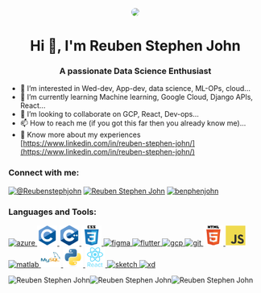 <p align = "center">
<img src = "https://www.canva.com/design/DAFTzym3J9k/ZvSWIIrQERoGlIvNHKUyrg/view?utm_content=DAFTzym3J9k&utm_campaign=designshare&utm_medium=link2&utm_source=sharebutton" style="border-radius: 50%"/>
</p>
<h1 align="center">Hi 👋, I'm Reuben Stephen John</h1>
<h3 align="center">A passionate Data Science Enthusiast</h3>

- 👀 I’m interested in Wed-dev, App-dev, data science, ML-OPs, cloud...
- 🌱 I’m currently learning Machine learning, Google Cloud, Django APIs, React...
- 💞️ I’m looking to collaborate on GCP, React, Dev-ops...
- 📫 How to reach me (if you got this far then you already know me)...
- 📄 Know more about my experiences [https://www.linkedin.com/in/reuben-stephen-john/](https://www.linkedin.com/in/reuben-stephen-john/)

<h3 align="left">Connect with me:</h3>
<p align="left">
<a href="https://twitter.com/Reubenstephjohn" target="blank"><img align="center" src="https://raw.githubusercontent.com/rahuldkjain/github-profile-readme-generator/master/src/images/icons/Social/twitter.svg" alt="@Reubenstephjohn" height="30" width="40" /></a>
<a href="https://www.linkedin.com/in/reuben-stephen-john/" target="blank"><img align="center" src="https://raw.githubusercontent.com/rahuldkjain/github-profile-readme-generator/master/src/images/icons/Social/linked-in-alt.svg" alt="Reuben Stephen John" height="30" width="40" /></a>
<a href="https://www.instagram.com/benphenjohn/" target="blank"><img align="center" src="https://raw.githubusercontent.com/rahuldkjain/github-profile-readme-generator/master/src/images/icons/Social/instagram.svg" alt="benphenjohn" height="30" width="40" /></a>
</p>

<h3 align="left">Languages and Tools:</h3>
<p align="left"> <a href="https://azure.microsoft.com/en-in/" target="_blank"> <img src="https://www.vectorlogo.zone/logos/microsoft_azure/microsoft_azure-icon.svg" alt="azure" width="40" height="40"/> </a> <a href="https://www.cprogramming.com/" target="_blank"> <img src="https://raw.githubusercontent.com/devicons/devicon/master/icons/c/c-original.svg" alt="c" width="40" height="40"/> </a> <a href="https://www.w3schools.com/cpp/" target="_blank"> <img src="https://raw.githubusercontent.com/devicons/devicon/master/icons/cplusplus/cplusplus-original.svg" alt="cplusplus" width="40" height="40"/> </a> <a href="https://www.w3schools.com/css/" target="_blank"> <img src="https://raw.githubusercontent.com/devicons/devicon/master/icons/css3/css3-original-wordmark.svg" alt="css3" width="40" height="40"/> </a> <a href="https://www.figma.com/" target="_blank"> <img src="https://www.vectorlogo.zone/logos/figma/figma-icon.svg" alt="figma" width="40" height="40"/> </a> <a href="https://flutter.dev" target="_blank"> <img src="https://www.vectorlogo.zone/logos/flutterio/flutterio-icon.svg" alt="flutter" width="40" height="40"/> </a> <a href="https://cloud.google.com" target="_blank"> <img src="https://www.vectorlogo.zone/logos/google_cloud/google_cloud-icon.svg" alt="gcp" width="40" height="40"/> </a> <a href="https://git-scm.com/" target="_blank"> <img src="https://www.vectorlogo.zone/logos/git-scm/git-scm-icon.svg" alt="git" width="40" height="40"/> </a> <a href="https://www.w3.org/html/" target="_blank"> <img src="https://raw.githubusercontent.com/devicons/devicon/master/icons/html5/html5-original-wordmark.svg" alt="html5" width="40" height="40"/> </a> <a href="https://developer.mozilla.org/en-US/docs/Web/JavaScript" target="_blank"> <img src="https://raw.githubusercontent.com/devicons/devicon/master/icons/javascript/javascript-original.svg" alt="javascript" width="40" height="40"/> </a> <a href="https://www.mathworks.com/" target="_blank"> <img src="https://upload.wikimedia.org/wikipedia/commons/2/21/Matlab_Logo.png" alt="matlab" width="40" height="40"/> </a> <a href="https://www.mysql.com/" target="_blank"> <img src="https://raw.githubusercontent.com/devicons/devicon/master/icons/mysql/mysql-original-wordmark.svg" alt="mysql" width="40" height="40"/> </a> <a href="https://www.python.org" target="_blank"> <img src="https://raw.githubusercontent.com/devicons/devicon/master/icons/python/python-original.svg" alt="python" width="40" height="40"/> </a> <a href="https://reactjs.org/" target="_blank"> <img src="https://raw.githubusercontent.com/devicons/devicon/master/icons/react/react-original-wordmark.svg" alt="react" width="40" height="40"/> </a> <a href="https://www.sketch.com/" target="_blank"> <img src="https://www.vectorlogo.zone/logos/sketchapp/sketchapp-icon.svg" alt="sketch" width="40" height="40"/> </a> <a href="https://www.adobe.com/products/xd.html" target="_blank"> <img src="https://cdn.worldvectorlogo.com/logos/adobe-xd.svg" alt="xd" width="40" height="40"/> </a> </p>

<p><img align="left" src="https://github-readme-stats.vercel.app/api?username=Reuben-Stephen-John&show_icons=true&theme=synthwave" alt="Reuben Stephen John" /></p>
<p><img align="left" src="https://github-readme-stats.vercel.app/api/top-langs/?username=Reuben-Stephen-John&layout=compact&theme=synthwave" alt="Reuben Stephen John" /></p>
<p><img align="centre" src="https://github-readme-streak-stats.herokuapp.com/?user=Reuben-Stephen-John&theme=synthwave" alt="Reuben Stephen John" /></p>
<!---
Reuben-Stephen-John/Reuben-Stephen-John is a ✨ special ✨ repository because its `README.md` (this file) appears on your GitHub profile.
You can click the Preview link to take a look at your changes.
--->
